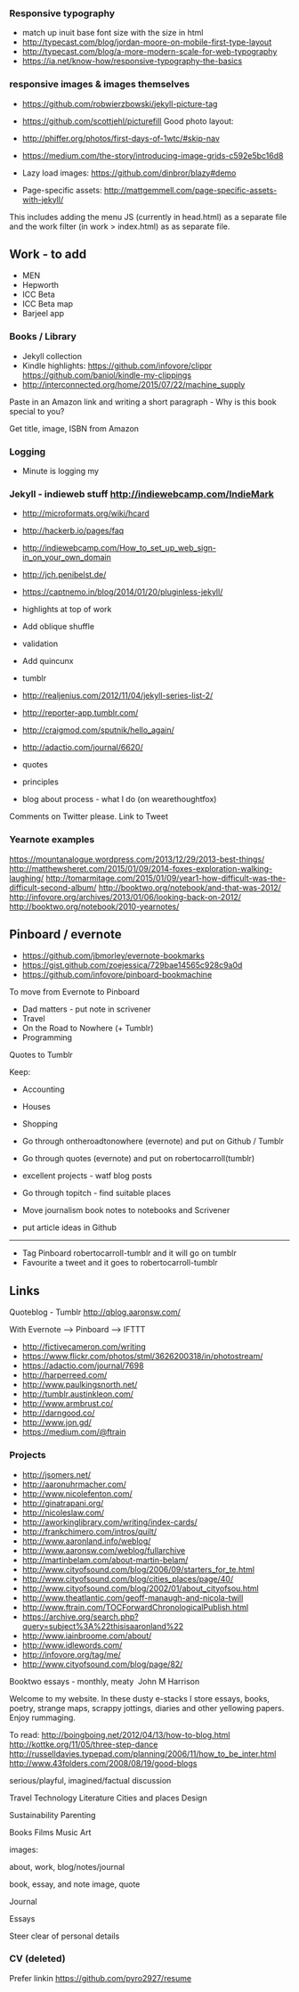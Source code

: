 ### Responsive typography
-  match up inuit base font size with the size in html
- http://typecast.com/blog/jordan-moore-on-mobile-first-type-layout
- http://typecast.com/blog/a-more-modern-scale-for-web-typography
- https://ia.net/know-how/responsive-typography-the-basics

### responsive images & images themselves
- https://github.com/robwierzbowski/jekyll-picture-tag
- https://github.com/scottjehl/picturefill
Good photo layout:
- http://phiffer.org/photos/first-days-of-1wtc/#skip-nav
- https://medium.com/the-story/introducing-image-grids-c592e5bc16d8

- Lazy load images: https://github.com/dinbror/blazy#demo
- Page-specific assets: http://mattgemmell.com/page-specific-assets-with-jekyll/

This includes adding the menu JS (currently in head.html) as a separate file and the work filter (in work > index.html) as as separate file.

## Work - to add
- MEN
- Hepworth
- ICC Beta
- ICC Beta map
- Barjeel app

### Books / Library
- Jekyll collection
- Kindle highlights:
https://github.com/infovore/clippr
https://github.com/baniol/kindle-my-clippings
- http://interconnected.org/home/2015/07/22/machine_supply

Paste in an Amazon link and writing a short paragraph - Why is this book special to you?

Get title, image, ISBN from Amazon

### Logging
- Minute is logging my

### Jekyll - indieweb stuff http://indiewebcamp.com/IndieMark
- http://microformats.org/wiki/hcard
- http://hackerb.io/pages/faq
- http://indiewebcamp.com/How_to_set_up_web_sign-in_on_your_own_domain
- http://jch.penibelst.de/
- https://captnemo.in/blog/2014/01/20/pluginless-jekyll/

- highlights at top of work
- Add oblique shuffle
- validation
- Add quincunx
- tumblr
- http://realjenius.com/2012/11/04/jekyll-series-list-2/
- http://reporter-app.tumblr.com/


 - http://craigmod.com/sputnik/hello_again/
 - http://adactio.com/journal/6620/

- quotes
- principles
- blog about process - what I do (on wearethoughtfox)

Comments on Twitter please. Link to Tweet


### Yearnote examples
https://mountanalogue.wordpress.com/2013/12/29/2013-best-things/
http://matthewsheret.com/2015/01/09/2014-foxes-exploration-walking-laughing/
http://tomarmitage.com/2015/01/09/year1-how-difficult-was-the-difficult-second-album/
http://booktwo.org/notebook/and-that-was-2012/
http://infovore.org/archives/2013/01/06/looking-back-on-2012/
http://booktwo.org/notebook/2010-yearnotes/

## Pinboard / evernote
- https://github.com/jbmorley/evernote-bookmarks
- https://gist.github.com/zoejessica/729bae14565c928c9a0d
- https://github.com/infovore/pinboard-bookmachine

To move from Evernote to Pinboard
- Dad matters - put note in scrivener
- Travel
- On the Road to Nowhere (+ Tumblr)
- Programming

Quotes to Tumblr

Keep:
- Accounting
- Houses
- Shopping


- Go through ontheroadtonowhere (evernote) and put on Github / Tumblr
- Go through quotes (evernote) and put on robertocarroll(tumblr)
- excellent projects - watf blog posts
- Go through topitch - find suitable places
- Move journalism book notes to notebooks and Scrivener
- put article ideas in Github

******
- Tag Pinboard robertocarroll-tumblr and it will go on tumblr
- Favourite a tweet and it goes to robertocarroll-tumblr


## Links
Quoteblog - Tumblr
http://qblog.aaronsw.com/

With Evernote —> Pinboard ——> IFTTT

- http://fictivecameron.com/writing
- https://www.flickr.com/photos/stml/3626200318/in/photostream/
- https://adactio.com/journal/7698
- http://harperreed.com/
- http://www.paulkingsnorth.net/
- http://tumblr.austinkleon.com/
- http://www.armbrust.co/
- http://darngood.co/
- http://www.jon.gd/
- https://medium.com/@ftrain

### Projects
- http://jsomers.net/
- http://aaronuhrmacher.com/
- http://www.nicolefenton.com/
- http://ginatrapani.org/
- http://nicoleslaw.com/
- http://aworkinglibrary.com/writing/index-cards/
- http://frankchimero.com/intros/quilt/
- http://www.aaronland.info/weblog/
- http://www.aaronsw.com/weblog/fullarchive
- http://martinbelam.com/about-martin-belam/
- http://www.cityofsound.com/blog/2006/09/starters_for_te.html
- http://www.cityofsound.com/blog/cities_places/page/40/
- http://www.cityofsound.com/blog/2002/01/about_cityofsou.html
- http://www.theatlantic.com/geoff-manaugh-and-nicola-twill
- http://www.ftrain.com/TOCForwardChronologicalPublish.html
- https://archive.org/search.php?query=subject%3A%22thisisaaronland%22
- http://www.iainbroome.com/about/
- http://www.idlewords.com/
- http://infovore.org/tag/me/
- http://www.cityofsound.com/blog/page/82/

Booktwo essays - monthly, meaty 
John M Harrison 

Welcome to my website. In these dusty e-stacks I store essays, books, poetry, strange maps, scrappy jottings, diaries and other yellowing papers. Enjoy rummaging.

To read:
http://boingboing.net/2012/04/13/how-to-blog.html
http://kottke.org/11/05/three-step-dance
http://russelldavies.typepad.com/planning/2006/11/how_to_be_inter.html
http://www.43folders.com/2008/08/19/good-blogs

serious/playful, imagined/factual discussion

Travel
Technology
Literature
Cities and places
Design

Sustainability
Parenting

Books
Films
Music
Art

images:

about, work, blog/notes/journal

book, essay, and note
image, quote

Journal

Essays

Steer clear of personal details

### CV (deleted)
Prefer linkin
https://github.com/pyro2927/resume
